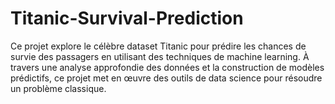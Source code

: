 # Titanic-Survival-Prediction
Ce projet explore le célèbre dataset Titanic pour prédire les chances de survie des passagers en utilisant des techniques de machine learning. À travers une analyse approfondie des données et la construction de modèles prédictifs, ce projet met en œuvre des outils de data science pour résoudre un problème classique.
